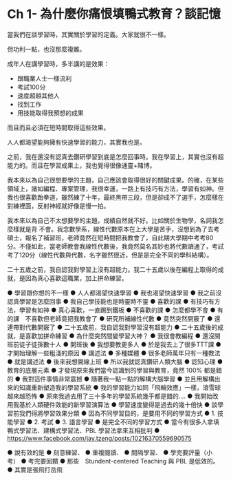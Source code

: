 # Ch 1- 為什麼你痛恨填鴨式教育？談記憶

當我們在談學習時，其實關於學習的定義。大家就很不一樣。

但功利一點，也沒那麼複雜。

成年人在講學習時，多半講的是效果：

* 跟職業人士一樣流利
* 考試100分
* 速度超越其他人
* 找到工作
* 用技能取得我預想的成果

而且而且必須在短時間取得這些效果。

人人都渴望能夠擁有快速學習的能力，其實我也是。

之前，我在還沒有認真去鑽研學習到底是怎麼回事時。我在學習上，其實也沒有超能力的。而且在學習成果上，我也覺得很像通靈+賭博。

我本來以為自己很想要學的主題，自己應該會取得很好的關鍵成果。的確，在某些領域上，諸如編程、專案管理，我很幸運，一路上有技巧有方法，學習有如神。但我也很喜歡跆拳道，雖然練了十年，最終黑帶三段，但是卻成不了選手，怎麼樣在對練裡面，反射神經就好像是慢一拍。

我本來以為自己不太想要學的主題，成績自然就不好。比如關於生物學，名詞我怎麼樣就是背
不會。我念數學系，線性代數原本在上大學是苦手，沒想到為了去考碩士，報名了補習班，老師竟然在短時間把我教會了，自此期大學期中考考80分。不僅如此，當老師教會我線性代數後，我竟然莫名其妙也將代數讀通了，考試考了120分（線性代數與代數，名字雖然很近，但是是完全不同的學科結構）。

二十五歲之前，我自認我對學習上沒有超能力。我二十五歲以後在編程上取得的成就，是因為真心喜歡這職業，加上拼命練習。



●	學習跟你想的不一樣
●	人人都渴望快速學習
●	我也渴望快速學習
●	我之前沒認真學習是怎麼回事
●	我自己學技能也是時靈時不靈
●	喜歡的課
●	有技巧有方法，學習有如神
●	真心喜歡，一直踢到鐵板
●	不喜歡的課
●	怎麼都學不會
●	有的課　不喜歡但老師竟把我教會了
●	研究所補線性代數
●	竟然突然開竅了
●	還連帶對代數開竅了
●	二十五歲前，我自認我對學習沒有超能力
●	二十五歲後的成就，是喜歡加拼命練習
●	為什麼突然間變學習大神？
●	我很會教編程
●	還沒開班前徒子徒孫數十人
●	開班後
●	我想要教更多人
●	於是我去上了很多TTT課
●	才開始理解一些粗淺的原因
●	講述法
●	多種媒體
●	很多老師萬年只有一種教法
●	就是講述法
●	後來我想開線上班
●	所以我就認真鑽研人類大腦
●	認知心理
●	教育的底層元素
●	才發現原來我們當今認識到的學習與教育，竟然 100% 都是錯的
●	我對這件事情非常震撼
●	隨著我一點一點的解構大腦學習
●	並且用解構出來的知識重新塑造我的學習系統
●	我的學習能力如同「飛輪效應」一樣，滾雪球越來越恐怖
●	原來我過去用了三十多年的學習系統幾乎都是錯的....
●	我開始改用我基於人類硬件效能的新學習演算法
●	學習速度變得是過去的幾十倍快
●	談學習前我們得將學習效果分類
●	因為不同學習目的，是要用不同的學習方式
●	1. 技能學習
●	2. 考試
●	3. 語言學習
●	是完全不同的學習方式
●	當今有很多人拿填鴨式學習法、建構式學習法、PBL 學習法拿來互相批判
●	https://www.facebook.com/jay.tzeng/posts/10216370559690575

●	說有效的是
●	刻意練習、
●	重複閱讀、
●	間隔學習、
●	學完要評量（小考）
●	考完要回饋
●	那些　Stundent-centered Teaching 與 PBL 是低效的。
●	其實是張飛打岳飛
